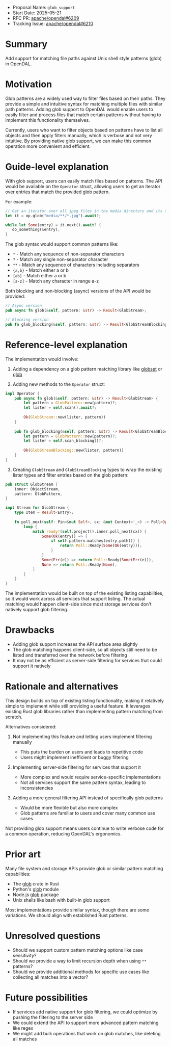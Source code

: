 - Proposal Name: `glob_support`
- Start Date: 2025-05-21
- RFC PR: [apache/opendal#6209](https://github.com/apache/opendal/pull/6209)
- Tracking Issue: [apache/opendal#6210](https://github.com/apache/opendal/issues/6210)

# Summary

Add support for matching file paths against Unix shell style patterns (glob) in OpenDAL.

# Motivation

Glob patterns are a widely used way to filter files based on their paths. They provide a simple and intuitive syntax for matching multiple files with similar path patterns. Adding glob support to OpenDAL would enable users to easily filter and process files that match certain patterns without having to implement this functionality themselves.

Currently, users who want to filter objects based on patterns have to list all objects and then apply filters manually, which is verbose and not very intuitive. By providing native glob support, we can make this common operation more convenient and efficient.

# Guide-level explanation

With glob support, users can easily match files based on patterns. The API would be available on the `Operator` struct, allowing users to get an iterator over entries that match the provided glob pattern.

For example:

```rust
// Get an iterator over all jpeg files in the media directory and its subdirectories
let it = op.glob("media/**/*.jpg").await?;

while let Some(entry) = it.next().await? {
   do_something(&entry);
}
```

The glob syntax would support common patterns like:

- `*` - Match any sequence of non-separator characters
- `?` - Match any single non-separator character
- `**` - Match any sequence of characters including separators
- `{a,b}` - Match either a or b
- `[ab]` - Match either a or b
- `[a-z]` - Match any character in range a-z

Both blocking and non-blocking (async) versions of the API would be provided:

```rust
// Async version
pub async fn glob(&self, pattern: &str) -> Result<GlobStream>;

// Blocking version
pub fn glob_blocking(&self, pattern: &str) -> Result<GlobStreamBlocking>;
```

# Reference-level explanation

The implementation would involve:

1. Adding a dependency on a glob pattern matching library like [globset](https://crates.io/crates/globset) or [glob](https://crates.io/crates/glob)

2. Adding new methods to the `Operator` struct:

```rust
impl Operator {
    pub async fn glob(&self, pattern: &str) -> Result<GlobStream> {
        let pattern = GlobPattern::new(pattern)?;
        let lister = self.scan().await?;
        
        Ok(GlobStream::new(lister, pattern))
    }
    
    pub fn glob_blocking(&self, pattern: &str) -> Result<GlobStreamBlocking> {
        let pattern = GlobPattern::new(pattern)?;
        let lister = self.scan_blocking()?;
        
        Ok(GlobStreamBlocking::new(lister, pattern))
    }
}
```

3. Creating `GlobStream` and `GlobStreamBlocking` types to wrap the existing lister types and filter entries based on the glob pattern:

```rust
pub struct GlobStream {
    inner: ObjectStream,
    pattern: GlobPattern,
}

impl Stream for GlobStream {
    type Item = Result<Entry>;
    
    fn poll_next(self: Pin<&mut Self>, cx: &mut Context<'_>) -> Poll<Option<Self::Item>> {
        loop {
            match ready!(self.project().inner.poll_next(cx)) {
                Some(Ok(entry)) => {
                    if self.pattern.matches(entry.path()) {
                        return Poll::Ready(Some(Ok(entry)));
                    }
                }
                Some(Err(e)) => return Poll::Ready(Some(Err(e))),
                None => return Poll::Ready(None),
            }
        }
    }
}
```

The implementation would be built on top of the existing listing capabilities, so it would work across all services that support listing. The actual matching would happen client-side since most storage services don't natively support glob filtering.

# Drawbacks

- Adding glob support increases the API surface area slightly
- The glob matching happens client-side, so all objects still need to be listed and transferred over the network before filtering
- It may not be as efficient as server-side filtering for services that could support it natively

# Rationale and alternatives

This design builds on top of existing listing functionality, making it relatively simple to implement while still providing a useful feature. It leverages existing Rust glob libraries rather than implementing pattern matching from scratch.

Alternatives considered:

1. Not implementing this feature and letting users implement filtering manually
   - This puts the burden on users and leads to repetitive code
   - Users might implement inefficient or buggy filtering

2. Implementing server-side filtering for services that support it
   - More complex and would require service-specific implementations
   - Not all services support the same pattern syntax, leading to inconsistencies

3. Adding a more general filtering API instead of specifically glob patterns
   - Would be more flexible but also more complex
   - Glob patterns are familiar to users and cover many common use cases

Not providing glob support means users continue to write verbose code for a common operation, reducing OpenDAL's ergonomics.

# Prior art

Many file system and storage APIs provide glob or similar pattern matching capabilities:

- The [glob](https://crates.io/crates/glob) crate in Rust
- Python's [glob](https://docs.python.org/3/library/glob.html) module
- Node.js [glob](https://www.npmjs.com/package/glob) package
- Unix shells like bash with built-in glob support

Most implementations provide similar syntax, though there are some variations. We should align with established Rust patterns.

# Unresolved questions

- Should we support custom pattern matching options like case sensitivity?
- Should we provide a way to limit recursion depth when using `**` patterns?
- Should we provide additional methods for specific use cases like collecting all matches into a vector?

# Future possibilities

- If services add native support for glob filtering, we could optimize by pushing the filtering to the server side
- We could extend the API to support more advanced pattern matching like regex
- We might add bulk operations that work on glob matches, like deleting all matches 